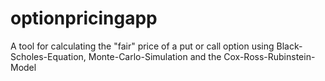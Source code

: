 # optionpricingapp
A tool for calculating the "fair" price of a put or call option using Black-Scholes-Equation, Monte-Carlo-Simulation and the Cox-Ross-Rubinstein-Model
